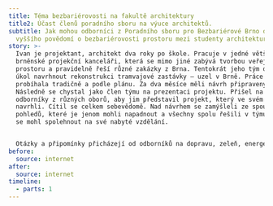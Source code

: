 ```yaml
---
title: Téma bezbariérovosti na fakultě architektury
title2: Účast členů poradního sboru na výuce architektů.
subtitle: Jak mohou odborníci z Poradního sboru pro Bezbariérové Brno docílit
  vyššího povědomí o bezbariérovosti prostoru mezi studenty architektury v Brně?
story: >-
  Ivan je projektant, architekt dva roky po škole. Pracuje v jedné větší
  brněnské projekční kanceláři, která se mimo jiné zabývá tvorbou veřejného
  prostoru a pravidelně řeší různé zakázky z Brna. Tentokrát jeho tým dostal za
  úkol navrhnout rekonstrukci tramvajové zastávky – uzel v Brně. Práce na návrhu
  probíhala tradičně a podle plánu. Za dva měsíce měli návrh připravený.
  Následně se chystal jako člen týmu na prezentaci projektu. Přišel na setkání s
  odborníky z různých oborů, aby jim představil projekt, který ve svém týmu
  navrhli. Cítil se celkem sebevědomě. Nad návrhem se zamýšleli ze spousty
  pohledů, které je jenom mohli napadnout a všechny spolu řešili v týmu. Zároveň
  se mohl spolehnout na své nabyté vzdělání.  


  Otázky a připomínky přicházejí od odborníků na dopravu, zeleň, energetické sítě a na všechny dokáže odpovědět a reagovat, tak aby uspokojil požadavky jednotlivých expertů. Náhle ale přichází dotaz na bezbariérový přístup pro uživatele vozíku a nevidomé osoby. Ivan najednou ztrácí půdu pod nohama a neví co má říct na bezbariérovost se zaměřil pouze snížením obrubníku a podle přítomných expertů na bezbariérovost to není dostatečné. Chybí vodící linie, sklon na přechodu je příliš strmý a itinerář je umístěn chaoticky. Celý projekt se musí předělat. Kdyby tam byl v této problematice informovanější.
before:
  source: internet
after:
  source: internet
timeline:
  - parts: 1
---
```

